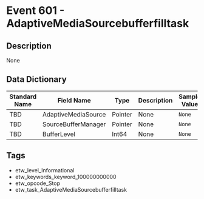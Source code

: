 # Event 601 - AdaptiveMediaSourcebufferfilltask

## Description
None

## Data Dictionary
|Standard Name|Field Name|Type|Description|Sample Value|
|---|---|---|---|---|
|TBD|AdaptiveMediaSource|Pointer|None|`None`|
|TBD|SourceBufferManager|Pointer|None|`None`|
|TBD|BufferLevel|Int64|None|`None`|

## Tags
* etw_level_Informational
* etw_keywords_keyword_100000000000
* etw_opcode_Stop
* etw_task_AdaptiveMediaSourcebufferfilltask